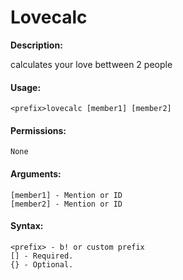 # Lovecalc

**Description:**

calculates your love bettween 2 people

#### Usage:

```
<prefix>lovecalc [member1] [member2]
```

#### Permissions:

```
None
```

#### Arguments:

```
[member1] - Mention or ID
[member2] - Mention or ID
```

#### Syntax:

```
<prefix> - b! or custom prefix
[] - Required.
{} - Optional.
```
